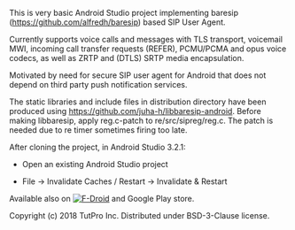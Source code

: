 This is very basic Android Studio project implementing baresip
(https://github.com/alfredh/baresip) based SIP User Agent.

Currently supports voice calls and messages with TLS transport,
voicemail MWI, incoming call transfer requests (REFER), PCMU/PCMA and
opus voice codecs, as well as ZRTP and (DTLS) SRTP media encapsulation.

Motivated by need for secure SIP user agent for Android that does not
depend on third party push notification services.

The static libraries and include files in distribution directory have
been produced using https://github.com/juha-h/libbaresip-android.
Before making libbaresip, apply reg.c-patch to re/src/sipreg/reg.c.  The
patch is needed due to re timer sometimes firing too late.

After cloning the project, in Android Studio 3.2.1:

- Open an existing Android Studio project

- File -> Invalidate Caches / Restart -> Invalidate & Restart

Available also on <a href="https://f-droid.org/app/com.tutpro.baresip"><img src="https://f-droid.org/badge/get-it-on.png" alt="F-Droid"></a> and Google Play store.

Copyright (c) 2018 TutPro Inc. Distributed under BSD-3-Clause license.
